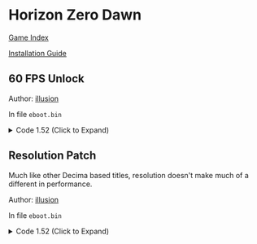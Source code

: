 # Horizon Zero Dawn

[Game Index](README.md#games)

[Installation Guide](https://illusion0001.github.io/install-instructions/)

## 60 FPS Unlock

Author: [illusion](https://twitter.com/illusion0002)

In file `eboot.bin`

<details>
<summary>Code 1.52 (Click to Expand)</summary>

```
0x125AFB 84
```

</details>

## Resolution Patch

Much like other Decima based titles, resolution doesn't make much of a different in performance.

Author: [illusion](https://twitter.com/illusion0002)

In file `eboot.bin`

<details>
<summary>Code 1.52 (Click to Expand)</summary>

```
# base
# 1920x1080 -> 1280x720
0x1C74E20 00 05 00 00 D0 02 00 00

# neo
# 3840x2160 -> 1920x1080 // untested
0x1C74E48 80 07 00 00 38 04 00 00

```

</details>
